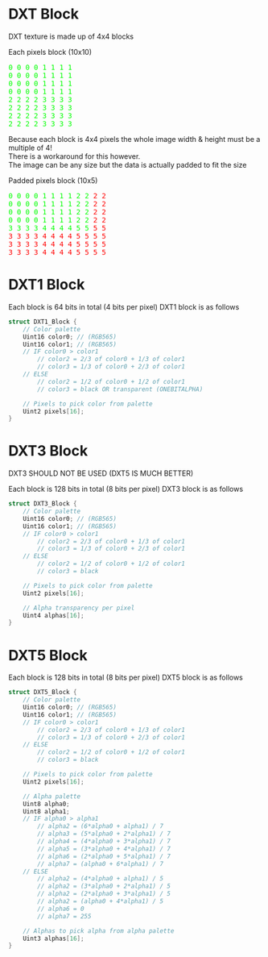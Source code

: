 
# DXT Block

DXT texture is made up of 4x4 blocks

Each pixels block (10x10)
<pre style="color: lime;">
0 0 0 0 1 1 1 1
0 0 0 0 1 1 1 1
0 0 0 0 1 1 1 1
0 0 0 0 1 1 1 1
2 2 2 2 3 3 3 3
2 2 2 2 3 3 3 3
2 2 2 2 3 3 3 3
2 2 2 2 3 3 3 3
</pre>
  
Because each block is 4x4 pixels the whole image width & height must be a multiple of 4!  
There is a workaround for this however.  
The image can be any size but the data is actually padded to fit the size  
  
Padded pixels block (10x5)  
<pre style="color: lime;">
0 0 0 0 1 1 1 1 2 2 <span style="color: red;">2 2</span>
0 0 0 0 1 1 1 1 2 2 <span style="color: red;">2 2</span>
0 0 0 0 1 1 1 1 2 2 <span style="color: red;">2 2</span>
0 0 0 0 1 1 1 1 2 2 <span style="color: red;">2 2</span>
3 3 3 3 4 4 4 4 5 5 <span style="color: red;">5 5</span>
<span style="color: red;">3 3 3 3 4 4 4 4 5 5 5 5</span>
<span style="color: red;">3 3 3 3 4 4 4 4 5 5 5 5</span>
<span style="color: red;">3 3 3 3 4 4 4 4 5 5 5 5</span>
</pre>


# DXT1 Block

Each block is 64 bits in total (4 bits per pixel)
DXT1 block is as follows
```c++
struct DXT1_Block {
    // Color palette
    Uint16 color0; // (RGB565)
    Uint16 color1; // (RGB565)
    // IF color0 > color1
        // color2 = 2/3 of color0 + 1/3 of color1
        // color3 = 1/3 of color0 + 2/3 of color1
    // ELSE
        // color2 = 1/2 of color0 + 1/2 of color1
        // color3 = black OR transparent (ONEBITALPHA)

    // Pixels to pick color from palette
    Uint2 pixels[16];
}
```

# DXT3 Block

DXT3 SHOULD NOT BE USED (DXT5 IS MUCH BETTER)

Each block is 128 bits in total (8 bits per pixel)
DXT3 block is as follows
```c++
struct DXT3_Block {
    // Color palette
    Uint16 color0; // (RGB565)
    Uint16 color1; // (RGB565)
    // IF color0 > color1
        // color2 = 2/3 of color0 + 1/3 of color1
        // color3 = 1/3 of color0 + 2/3 of color1
    // ELSE
        // color2 = 1/2 of color0 + 1/2 of color1
        // color3 = black

    // Pixels to pick color from palette
    Uint2 pixels[16];

    // Alpha transparency per pixel
    Uint4 alphas[16];
}
```

# DXT5 Block

Each block is 128 bits in total (8 bits per pixel)
DXT5 block is as follows
```c++
struct DXT5_Block {
    // Color palette
    Uint16 color0; // (RGB565)
    Uint16 color1; // (RGB565)
    // IF color0 > color1
        // color2 = 2/3 of color0 + 1/3 of color1
        // color3 = 1/3 of color0 + 2/3 of color1
    // ELSE
        // color2 = 1/2 of color0 + 1/2 of color1
        // color3 = black

    // Pixels to pick color from palette
    Uint2 pixels[16];

    // Alpha palette
    Uint8 alpha0;
    Uint8 alpha1;
    // IF alpha0 > alpha1
        // alpha2 = (6*alpha0 + alpha1) / 7
        // alpha3 = (5*alpha0 + 2*alpha1) / 7
        // alpha4 = (4*alpha0 + 3*alpha1) / 7
        // alpha5 = (3*alpha0 + 4*alpha1) / 7
        // alpha6 = (2*alpha0 + 5*alpha1) / 7
        // alpha7 = (alpha0 + 6*alpha1) / 7
    // ELSE
        // alpha2 = (4*alpha0 + alpha1) / 5
        // alpha2 = (3*alpha0 + 2*alpha1) / 5
        // alpha2 = (2*alpha0 + 3*alpha1) / 5
        // alpha2 = (alpha0 + 4*alpha1) / 5
        // alpha6 = 0
        // alpha7 = 255

    // Alphas to pick alpha from alpha palette
    Uint3 alphas[16];
}
```